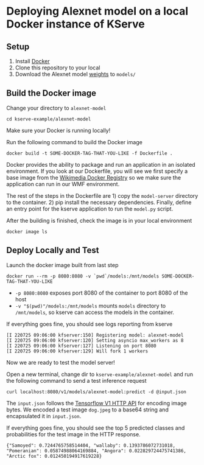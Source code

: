 # Deploying Alexnet model on a local Docker instance of KServe


## Setup

1. Install [Docker](https://www.docker.com/products/docker-desktop/)
2. Clone this repository to your local
3. Download the Alexnet model [weights](https://download.pytorch.org/models/alexnet-owt-7be5be79.pth) to `models/`

## Build the Docker image

Change your directory to `alexnet-model`
```
cd kserve-example/alexnet-model
```

Make sure your Docker is running locally!

Run the following command to build the Docker image
```
docker build -t SOME-DOCKER-TAG-THAT-YOU-LIKE -f Dockerfile .
```

Docker provides the ability to package and run an application in an isolated environment. If you look at our Dockerfile, you will see we first specify a base image from the [Wikimedia Docker Registry](https://docker-registry.wikimedia.org/) so we make sure the application can run in our WMF environment.

The rest of the steps in the Dockerfile are 1) copy the `model-server` directory to the container. 2) pip install the necessary dependencies. Finally, define an entry point for the kserve application to run the `model.py` script.

After the building is finished, check the image is in your local environment
```
docker image ls
``` 

## Deploy Locally and Test

Launch the docker image built from last step
```
docker run --rm -p 8080:8080 -v `pwd`/models:/mnt/models SOME-DOCKER-TAG-THAT-YOU-LIKE
```
* `-p 8080:8080` exposes port 8080 of the container to port 8080 of the host
* `-v "$(pwd)"/models:/mnt/models` mounts `models` directory to `/mnt/models`, so kserve can access the models in the container.

If everything goes fine, you should see logs reporting from kserve
```
[I 220725 09:06:00 kfserver:150] Registering model: alexnet-model
[I 220725 09:06:00 kfserver:120] Setting asyncio max_workers as 8
[I 220725 09:06:00 kfserver:127] Listening on port 8080
[I 220725 09:06:00 kfserver:129] Will fork 1 workers
```

Now we are ready to test the model server!

Open a new terminal, change dir to `kserve-example/alexnet-model` and run the following command to send a test inference request
```
curl localhost:8080/v1/models/alexnet-model:predict -d @input.json
```
The `input.json` follows the [Tensorflow V1 HTTP API](https://www.tensorflow.org/tfx/serving/api_rest#encoding_binary_values) for encoding image bytes. We encoded a test image `dog.jpeg` to a base64 string and encapsulated it in `input.json`.

If everything goes fine, you should see the top 5 predicted classes and probabilities for the test image in the HTTP response.
```
{"Samoyed": 0.7244765758514404, "wallaby": 0.1393786072731018, "Pomeranian": 0.05874988064169884, "Angora": 0.022829724475741386, "Arctic fox": 0.012450194917619228}
```
